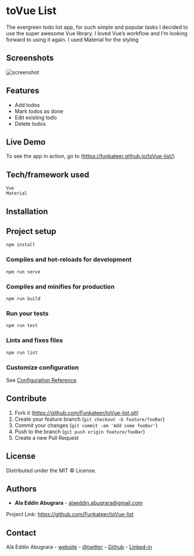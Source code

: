 # toVue List
The evergreen todo list app, for such simple and popular tasks I decided to use the super awesome Vue library. I loved Vue’s workflow and I’m looking forward to using it again. I used Material for the styling


## Screenshots
![screenshot](https://alabugrara.com/img/toVue-list-poster.png)


## Features
- Add todos
- Mark todos as done
- Edit existing todo
- Delete todos


## Live Demo
To see the app in action, go to (https://funkateer.github.io/toVue-list/)


## Tech/framework used
```
Vue
Material
```

## Installation
## Project setup
```
npm install
```

### Compiles and hot-reloads for development
```
npm run serve
```

### Compiles and minifies for production
```
npm run build
```

### Run your tests
```
npm run test
```

### Lints and fixes files
```
npm run lint
```


### Customize configuration
See [Configuration Reference](https://cli.vuejs.org/config/).


## Contribute
1. Fork it (<https://github.com/Funkateer/toVue-list.git>)
2. Create your feature branch (`git checkout -b feature/fooBar`)
3. Commit your changes (`git commit -am 'Add some fooBar'`)
4. Push to the branch (`git push origin feature/fooBar`)
5. Create a new Pull Request


## License
Distributed under the MIT ©  License.


## Authors
* **Ala Eddin Abugrara** - alaeddin.abugrara@gmail.com

Project Link: https://github.com/Funkateer/toVue-list


## Contact
Alà Eddin Abugrara - [website](http://www.alabugrara.com) - [@twitter](https://twitter.com/twitter_handle) - [Github](https://github.com/Funkateer) - [Linked-in](https://www.linkedin.com/in/al%C3%A0-eddin-abugrara-214ba5115/)


<!-- Markdown links & imgs  -->
